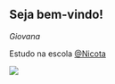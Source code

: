 ## Seja bem-vindo! 

_Giovana_

Estudo na escola [@Nicota](https://www.instagram.com/escola.donanicota/)   

![](https://media1.tenor.com/m/LdNZgaBuBxcAAAAC/lilo-and.gif)

